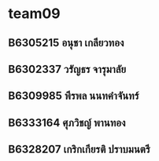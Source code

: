 # team09
## B6305215 อนุชา เกลียวทอง
## B6302337 วรัญธร จารุมาลัย
## B6309985 พีรพล นนทคำจันทร์
## B6333164 ศุภวิชญ์ พานทอง
## B6328207 เกริกเกียรติ ปราบมนตรี